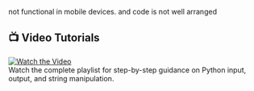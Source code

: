 not functional in mobile devices. and code is not well arranged
## 📺 Video Tutorials
[![Watch the Video](https://img.shields.io/badge/Watch-Tutorial-blue?style=flat&logo=YouTube)](https://youtube.com/playlist_link_here)  
Watch the complete playlist for step-by-step guidance on Python input, output, and string manipulation.
